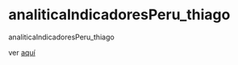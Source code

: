 # analiticaIndicadoresPeru_thiago
analiticaIndicadoresPeru_thiago

ver [aquí](https://thiagodali.github.io/analiticaIndicadoresPeru_thiago/)
